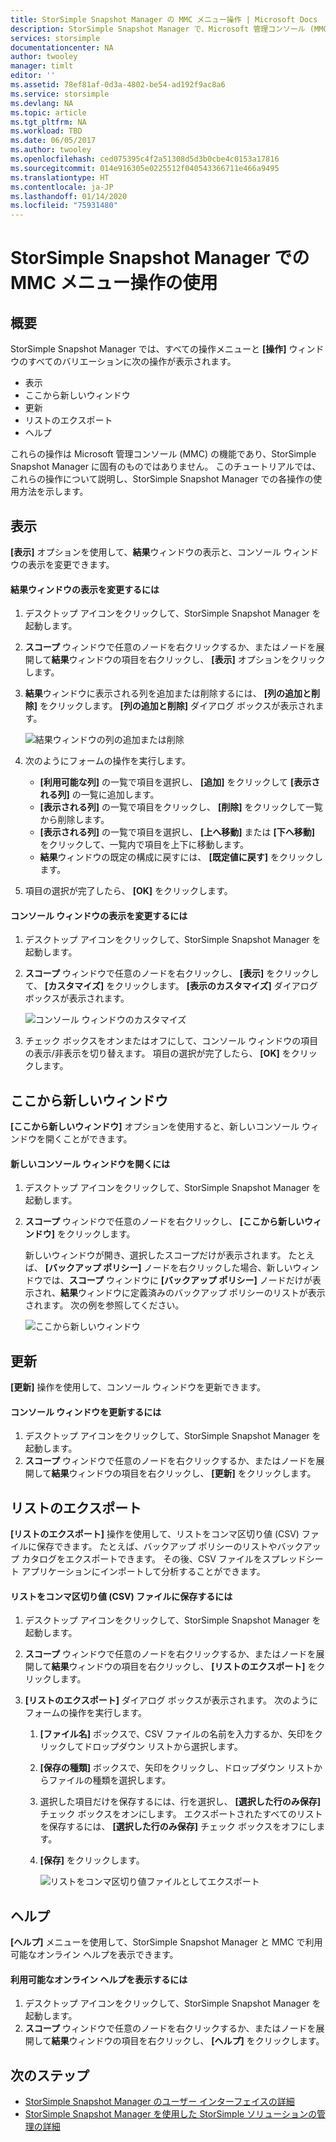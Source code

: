 ```yaml
---
title: StorSimple Snapshot Manager の MMC メニュー操作 | Microsoft Docs
description: StorSimple Snapshot Manager で、Microsoft 管理コンソール (MMC) の標準のメニュー操作を使用する方法について説明します。
services: storsimple
documentationcenter: NA
author: twooley
manager: timlt
editor: ''
ms.assetid: 78ef81af-0d3a-4802-be54-ad192f9ac8a6
ms.service: storsimple
ms.devlang: NA
ms.topic: article
ms.tgt_pltfrm: NA
ms.workload: TBD
ms.date: 06/05/2017
ms.author: twooley
ms.openlocfilehash: ced075395c4f2a51308d5d3b0cbe4c0153a17816
ms.sourcegitcommit: 014e916305e0225512f040543366711e466a9495
ms.translationtype: HT
ms.contentlocale: ja-JP
ms.lasthandoff: 01/14/2020
ms.locfileid: "75931480"
---
```

# <a name="use-the-mmc-menu-actions-in-storsimple-snapshot-manager"></a>StorSimple Snapshot Manager での MMC メニュー操作の使用

## <a name="overview"></a>概要
StorSimple Snapshot Manager では、すべての操作メニューと **[操作]** ウィンドウのすべてのバリエーションに次の操作が表示されます。

* 表示
* ここから新しいウィンドウ 
* 更新 
* リストのエクスポート 
* ヘルプ 

これらの操作は Microsoft 管理コンソール (MMC) の機能であり、StorSimple Snapshot Manager に固有のものではありません。 このチュートリアルでは、これらの操作について説明し、StorSimple Snapshot Manager での各操作の使用方法を示します。

## <a name="view"></a>表示
**[表示]** オプションを使用して、**結果**ウィンドウの表示と、コンソール ウィンドウの表示を変更できます。 

#### <a name="to-change-the-results-pane-view"></a>結果ウィンドウの表示を変更するには
1. デスクトップ アイコンをクリックして、StorSimple Snapshot Manager を起動します。
2. **スコープ** ウィンドウで任意のノードを右クリックするか、またはノードを展開して**結果**ウィンドウの項目を右クリックし、 **[表示]** オプションをクリックします。 
3. **結果**ウィンドウに表示される列を追加または削除するには、 **[列の追加と削除]** をクリックします。 **[列の追加と削除]** ダイアログ ボックスが表示されます。
   
    ![結果ウィンドウの列の追加または削除](./media/storsimple-snapshot-manager-mmc-menu/HCS_SSM_Add_remove_columns.png) 
4. 次のようにフォームの操作を実行します。
   
   * **[利用可能な列]** の一覧で項目を選択し、 **[追加]** をクリックして **[表示される列]** の一覧に追加します。 
   * **[表示される列]** の一覧で項目をクリックし、 **[削除]** をクリックして一覧から削除します。 
   * **[表示される列]** の一覧で項目を選択し、 **[上へ移動]** または **[下へ移動]** をクリックして、一覧内で項目を上下に移動します。 
   * **結果**ウィンドウの既定の構成に戻すには、 **[既定値に戻す]** をクリックします。 
5. 項目の選択が完了したら、 **[OK]** をクリックします。 

#### <a name="to-change-the-console-window-view"></a>コンソール ウィンドウの表示を変更するには
1. デスクトップ アイコンをクリックして、StorSimple Snapshot Manager を起動します。
2. **スコープ** ウィンドウで任意のノードを右クリックし、 **[表示]** をクリックして、 **[カスタマイズ]** をクリックします。 **[表示のカスタマイズ]** ダイアログ ボックスが表示されます。
   
    ![コンソール ウィンドウのカスタマイズ](./media/storsimple-snapshot-manager-mmc-menu/HCS_SSM_Customize.png) 
3. チェック ボックスをオンまたはオフにして、コンソール ウィンドウの項目の表示/非表示を切り替えます。 項目の選択が完了したら、 **[OK]** をクリックします。

## <a name="new-window-from-here"></a>ここから新しいウィンドウ
**[ここから新しいウィンドウ]** オプションを使用すると、新しいコンソール ウィンドウを開くことができます。

#### <a name="to-open-a-new-console-window"></a>新しいコンソール ウィンドウを開くには
1. デスクトップ アイコンをクリックして、StorSimple Snapshot Manager を起動します。
2. **スコープ** ウィンドウで任意のノードを右クリックし、 **[ここから新しいウィンドウ]** をクリックします。 
   
    新しいウィンドウが開き、選択したスコープだけが表示されます。 たとえば、 **[バックアップ ポリシー]** ノードを右クリックした場合、新しいウィンドウでは、**スコープ** ウィンドウに **[バックアップ ポリシー]** ノードだけが表示され、**結果**ウィンドウに定義済みのバックアップ ポリシーのリストが表示されます。 次の例を参照してください。
   
    ![ここから新しいウィンドウ](./media/storsimple-snapshot-manager-mmc-menu/HCS_SSM_NewWindow.png) 

## <a name="refresh"></a>更新
**[更新]** 操作を使用して、コンソール ウィンドウを更新できます。

#### <a name="to-update-the-console-window"></a>コンソール ウィンドウを更新するには
1. デスクトップ アイコンをクリックして、StorSimple Snapshot Manager を起動します。
2. **スコープ** ウィンドウで任意のノードを右クリックするか、またはノードを展開して**結果**ウィンドウの項目を右クリックし、 **[更新]** をクリックします。 

## <a name="export-list"></a>リストのエクスポート
**[リストのエクスポート]** 操作を使用して、リストをコンマ区切り値 (CSV) ファイルに保存できます。 たとえば、バックアップ ポリシーのリストやバックアップ カタログをエクスポートできます。 その後、CSV ファイルをスプレッドシート アプリケーションにインポートして分析することができます。

#### <a name="to-save-a-list-in-a-comma-separated-value-csv-file"></a>リストをコンマ区切り値 (CSV) ファイルに保存するには
1. デスクトップ アイコンをクリックして、StorSimple Snapshot Manager を起動します。 
2. **スコープ** ウィンドウで任意のノードを右クリックするか、またはノードを展開して**結果**ウィンドウの項目を右クリックし、 **[リストのエクスポート]** をクリックします。 
3. **[リストのエクスポート]** ダイアログ ボックスが表示されます。 次のようにフォームの操作を実行します。 
   
   1. **[ファイル名]** ボックスで、CSV ファイルの名前を入力するか、矢印をクリックしてドロップダウン リストから選択します。
   2. **[保存の種類]** ボックスで、矢印をクリックし、ドロップダウン リストからファイルの種類を選択します。
   3. 選択した項目だけを保存するには、行を選択し、 **[選択した行のみ保存]** チェック ボックスをオンにします。 エクスポートされたすべてのリストを保存するには、 **[選択した行のみ保存]** チェック ボックスをオフにします。
   4. **[保存]** をクリックします。
      
      ![リストをコンマ区切り値ファイルとしてエクスポート](./media/storsimple-snapshot-manager-mmc-menu/HCS_SSM_Export_List.png) 

## <a name="help"></a>ヘルプ
**[ヘルプ]** メニューを使用して、StorSimple Snapshot Manager と MMC で利用可能なオンライン ヘルプを表示できます。

#### <a name="to-view-available-online-help"></a>利用可能なオンライン ヘルプを表示するには
1. デスクトップ アイコンをクリックして、StorSimple Snapshot Manager を起動します。
2. **スコープ** ウィンドウで任意のノードを右クリックするか、またはノードを展開して**結果**ウィンドウの項目を右クリックし、 **[ヘルプ]** をクリックします。 

## <a name="next-steps"></a>次のステップ
* [StorSimple Snapshot Manager のユーザー インターフェイスの詳細](storsimple-use-snapshot-manager.md)
* [StorSimple Snapshot Manager を使用した StorSimple ソリューションの管理の詳細](storsimple-snapshot-manager-admin.md)

